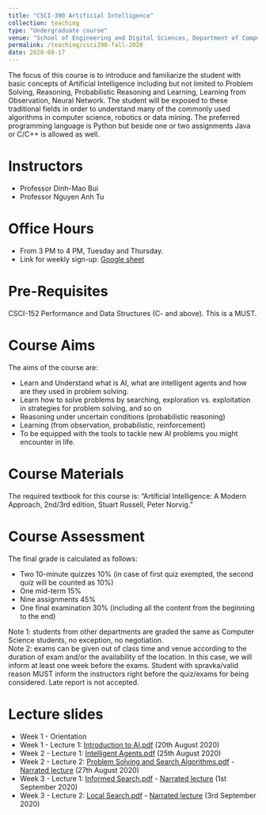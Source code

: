 ```yaml
---
title: "CSCI-390 Artificial Intelligence"
collection: teaching
type: "Undergraduate course"
venue: "School of Engineering and Digital Sciences, Department of Computer Science"
permalink: /teaching/csci390-fall-2020
date: 2020-08-17
---
```

The focus of this course is to introduce and familiarize the student with basic concepts of Artificial Intelligence including but not limited to Problem Solving, Reasoning, Probabilistic Reasoning and Learning, Learning from Observation, Neural Network. The student will be exposed to these traditional fields in order to understand many of the commonly used algorithms in computer science, robotics or data mining. The preferred programming language is Python but beside one or two assignments Java or C/C++ is allowed as well.

Instructors
======
* Professor Dinh-Mao Bui
* Professor Nguyen Anh Tu

Office Hours
======
* From 3 PM to 4 PM, Tuesday and Thursday.
* Link for weekly sign-up: [Google sheet](https://docs.google.com/spreadsheets/d/1PgTaNsYHiomK5GQ4gE3XulAQC0ZdspXwY9he8OdcY3A/edit?usp=sharing) 

Pre-Requisites
======
CSCI-152 Performance and Data Structures (C- and above). This is a MUST.

Course Aims
======
The aims of the course are:
* Learn and Understand what is AI, what are intelligent agents and how are they used in problem solving.
* Learn how to solve problems by searching, exploration vs. exploitation in strategies for problem solving, and so on
* Reasoning under uncertain conditions (probabilistic reasoning)
* Learning (from observation, probabilistic, reinforcement)
* To be equipped with the tools to tackle new AI problems you might encounter in life.

Course Materials
======
The required textbook for this course is: “Artificial Intelligence: A Modern Approach, 2nd/3rd edition, Stuart Russell, Peter Norvig.”

Course Assessment
======
The final grade is calculated as follows:
* Two 10-minute quizzes 10% (in case of first quiz exempted, the second quiz will be counted as 10%)
* One mid-term 15%
* Nine assignments 45%
* One final examination 30% (including all the content from the beginning to the end)  

Note 1: students from other departments are graded the same as Computer Science students, no exception, no negotiation.  
Note 2: exams can be given out of class time and venue according to the duration of exam and/or the availability of the location. In this case, we will inform at least one week before the exams. Student with spravka/valid reason MUST inform the instructors right before the quiz/exams for being considered. Late report is not accepted.

Lecture slides
======
* Week 1 - Orientation
* Week 1 - Lecture 1: [Introduction to AI.pdf](https://drive.google.com/file/d/1q1yytbCFSDXmrW5J6__Fdo-kEGpa9_j9/view?usp=sharing) (20th August 2020)
* Week 2 - Lecture 1: [Intelligent Agents.pdf](https://drive.google.com/file/d/1TG8oz-vOb7BkrFdw5D520gn5rHIyHymo/view?usp=sharing) (25th August 2020)
* Week 2 - Lecture 2: [Problem Solving and Search Algorithms.pdf](https://drive.google.com/file/d/1Gqcyg-2lzstAts9e5ikX9FUFTsaSvyrJ/view?usp=sharing) - [Narrated lecture](https://www.youtube.com/watch?v=fMfdPIwDGQ0) (27th August 2020)
* Week 3 - Lecture 1: [Informed Search.pdf](https://drive.google.com/file/d/1bvTB0pD3bfs2AgJne9JgbHwls8DgUKKq/view?usp=sharing) - [Narrated lecture](https://youtu.be/ZTdZovfpYXI) (1st September 2020)
* Week 3 - Lecture 2: [Local Search.pdf](https://drive.google.com/file/d/1CF10TmUPuD1ZEYBphclE8Vm_1FqM3onU/view?usp=sharing) - [Narrated lecture](https://youtu.be/ABRQ3FcESmg) (3rd September 2020)
